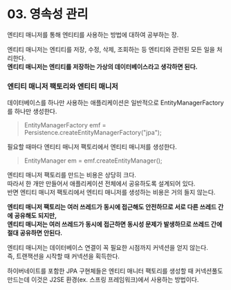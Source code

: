 # 03. 영속성 관리

엔티티 매니저를 통해 엔티티를 사용하는 방법에 대하여 공부하는 장.

엔티티 매니저는 엔티티를 저장, 수정, 삭제, 조회하는 등 엔티티와 관련된 모든 일을 처리한다.  
**엔티티 매니저는 엔티티를 저장하는 가상의 데이터베이스라고 생각하면 된다.**

### 엔티티 매니저 팩토리와 엔티티 매니저

데이터베이스를 하나만 사용하는 애플리케이션은 일반적으로 EntityManagerFactory를 하나만 생성한다.  

> EntityManagerFactory emf = Persistence.createEntityManagerFactory("jpa");

필요할 때마다 엔티티 매니저 팩토리에서 엔티티 매니저를 생성한다.  

> EntityManager em = emf.createEntityManager();

엔티티 매니저 팩토리를 만드는 비용은 상당히 크다.  
따라서 한 개만 만들어서 애플리케이션 전체에서 공유하도록 설계되어 있다.    
반면 엔티티 매니저 팩토리에서 엔티티 매니저를 생성하는 비용은 거의 들지 않는다.  

**엔티티 매니저 팩토리는 여러 쓰레드가 동시에 접근해도 안전하므로 서로 다른 쓰레드 간에 공유해도 되지만,  
엔티티 매니저는 여러 쓰레드가 동시에 접근하면 동시성 문제가 발생하므로 쓰레드 간에 절대 공유하면 안된다.**

엔티티 매니저는 데이터베이스 연결이 꼭 필요한 시점까지 커넥션을 얻지 않는다.  
즉, 트랜잭션을 시작할 때 커넥션을 획득한다.  

하이버네이트를 포함한 JPA 구현체들은 엔티티 매니터 팩토리를 생성할 때 커넥션풀도 만드는데 이것은 J2SE 환경(ex. 스프링 프레임워크)에서 사용하는 방법이다.